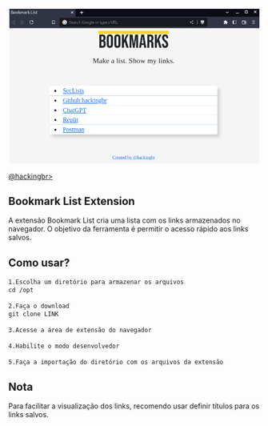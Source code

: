 <p align="center">
    <img width="500" src="bookmarkList.png" alt="Booklist List Extension"><p></p>
    <a href="https://github.com/carineconstantino/hackingbr">@hackingbr></a>
</p>

## Bookmark List Extension
A extensão Bookmark List cria uma lista com os links armazenados no navegador. O objetivo da ferramenta é permitir o acesso rápido aos links salvos.  

## Como usar? 
```
1.Escolha um diretório para armazenar os arquivos
cd /opt

2.Faça o download
git clone LINK 

3.Acesse a área de extensão do navegador

4.Habilite o modo desenvolvedor

5.Faça a importação do diretório com os arquivos da extensão

```
## Nota
Para facilitar a visualização dos links, recomendo usar definir títulos para os links salvos. 
#

